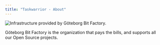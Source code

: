 ```yaml
---
title: "Taskwarrior - About"
---
```


![Infrastructure provided by Göteborg Bit Factory.](../../images/gbf.png)

Göteborg Bit Factory is the organization that pays the bills, and supports all our Open Source projects.
